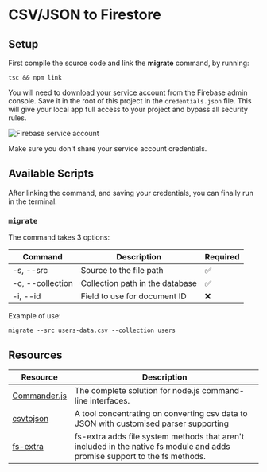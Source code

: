 # CSV/JSON to Firestore


## Setup

First compile the source code and link the __migrate__ command, by running:
 
```
tsc && npm link
```

You will need to [download your service account](https://firebase.google.com/docs/admin/setup) from the Firebase admin console. Save it in the root of this project in the `credentials.json` file. This will give your local app full access to your project and bypass all security rules. 

![Firebase service account](https://fireship.io/lessons/import-csv-json-or-excel-to-firestore/img/firebase-service-account.png)

Make sure you don't share your service account credentials.


## Available Scripts

After linking the command, and saving your credentials, you can finally run in the terminal:

### `migrate`

The command takes 3 options:

| Command | Description | Required |
| --- | --- | --- |
| -s, --src | Source to the file path | ✅ |
| -c, --collection | Collection path in the database | ✅ |
| -i, --id | Field to use for document ID | ❌ |

Example of use:

```
migrate --src users-data.csv --collection users
```


## Resources

| Resource | Description |
| --- | --- |
| [Commander.js](https://www.npmjs.com/package/commander) | The complete solution for node.js command-line interfaces. |
| [csvtojson](https://www.npmjs.com/package/csvtojson) | A tool concentrating on converting csv data to JSON with customised parser supporting |
| [fs-extra](https://www.npmjs.com/package/fs-extra) | fs-extra adds file system methods that aren't included in the native fs module and adds promise support to the fs methods. |
